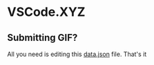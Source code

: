 # VSCode.XYZ

## Submitting GIF?

All you need is editing this [data.json](https://github.com/muhajirdev/vscode.xyz/blob/master/data.json) file. That's it
